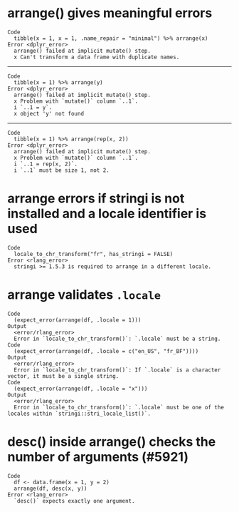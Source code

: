# arrange() gives meaningful errors

    Code
      tibble(x = 1, x = 1, .name_repair = "minimal") %>% arrange(x)
    Error <dplyr_error>
      arrange() failed at implicit mutate() step. 
      x Can't transform a data frame with duplicate names.

---

    Code
      tibble(x = 1) %>% arrange(y)
    Error <dplyr_error>
      arrange() failed at implicit mutate() step. 
      x Problem with `mutate()` column `..1`.
      i `..1 = y`.
      x object 'y' not found

---

    Code
      tibble(x = 1) %>% arrange(rep(x, 2))
    Error <dplyr_error>
      arrange() failed at implicit mutate() step. 
      x Problem with `mutate()` column `..1`.
      i `..1 = rep(x, 2)`.
      i `..1` must be size 1, not 2.

# arrange errors if stringi is not installed and a locale identifier is used

    Code
      locale_to_chr_transform("fr", has_stringi = FALSE)
    Error <rlang_error>
      stringi >= 1.5.3 is required to arrange in a different locale.

# arrange validates `.locale`

    Code
      (expect_error(arrange(df, .locale = 1)))
    Output
      <error/rlang_error>
      Error in `locale_to_chr_transform()`: `.locale` must be a string.
    Code
      (expect_error(arrange(df, .locale = c("en_US", "fr_BF"))))
    Output
      <error/rlang_error>
      Error in `locale_to_chr_transform()`: If `.locale` is a character vector, it must be a single string.
    Code
      (expect_error(arrange(df, .locale = "x")))
    Output
      <error/rlang_error>
      Error in `locale_to_chr_transform()`: `.locale` must be one of the locales within `stringi::stri_locale_list()`.

# desc() inside arrange() checks the number of arguments (#5921)

    Code
      df <- data.frame(x = 1, y = 2)
      arrange(df, desc(x, y))
    Error <rlang_error>
      `desc()` expects exactly one argument.

